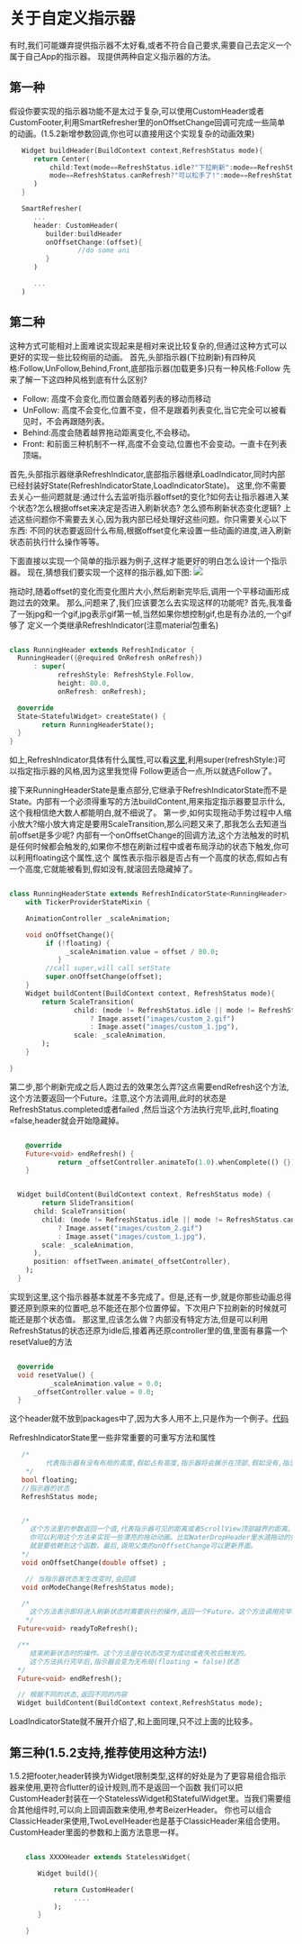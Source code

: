 # 关于自定义指示器
有时,我们可能嫌弃提供指示器不太好看,或者不符合自己要求,需要自己去定义一个属于自己App的指示器。
现提供两种自定义指示器的方法。

## 第一种
假设你要实现的指示器功能不是太过于复杂,可以使用CustomHeader或者CustomFooter,利用SmartRefresher里的onOffsetChange回调可完成一些简单的动画。(1.5.2新增参数回调,你也可以直接用这个实现复杂的动画效果)

```dart
   Widget buildHeader(BuildContext context,RefreshStatus mode){
      return Center(
          child:Text(mode==RefreshStatus.idle?"下拉刷新":mode==RefreshStatus.refreshing?"刷新中...":
          mode==RefreshStatus.canRefresh?"可以松手了!":mode==RefreshStatus.completed?"刷新成功!":"刷新失败");
      )
   }

   SmartRefresher(
      ...
      header: CustomHeader(
         builder:buildHeader
         onOffsetChange:(offset){
                 //do some ani
         }
      )

      ...
   )

```

## 第二种

这种方式可能相对上面难说实现起来是相对来说比较复杂的,但通过这种方式可以更好的实现一些比较绚丽的动画。
首先,头部指示器(下拉刷新)有四种风格:Follow,UnFollow,Behind,Front,底部指示器(加载更多)只有一种风格:Follow
先来了解一下这四种风格到底有什么区别?

* Follow: 高度不会变化,而位置会随着列表的移动而移动
* UnFollow: 高度不会变化,位置不变，但不是跟着列表变化,当它完全可以被看见时，不会再跟随列表。
* Behind:高度会随着越界拖动距离变化,不会移动。
* Front: 和前面三种机制不一样,高度不会变动,位置也不会变动。一直卡在列表顶端。


首先,头部指示器继承RefreshIndicator,底部指示器继承LoadIndicator,同时内部已经封装好State(RefreshIndicatorState,LoadIndicatorState)。
这里,你不需要去关心一些问题就是:通过什么去监听指示器offset的变化?如何去让指示器进入某个状态?怎么根据offset来决定是否进入刷新状态?
怎么颁布刷新状态变化逻辑? 上述这些问题你不需要去关心,因为我内部已经处理好这些问题。你只需要关心以下东西:
不同的状态要返回什么布局,根据offset变化来设置一些动画的进度,进入刷新状态前执行什么操作等等。

下面直接以实现一个简单的指示器为例子,这样才能更好的明白怎么设计一个指示器。
现在,猜想我们要实现一个这样的指示器,如下图:
![](arts/custom_header.gif)

拖动时,随着offset的变化而变化图片大小,然后刷新完毕后,调用一个平移动画形成跑过去的效果。
那么,问题来了,我们应该要怎么去实现这样的功能呢?
首先,我准备了一张jpg和一个gif,jpg表示gif第一帧,当然如果你想控制gif,也是有办法的,一个gif够了
定义一个类继承RefreshIndicator(注意material包重名)

```dart

class RunningHeader extends RefreshIndicator {
  RunningHeader({@required OnRefresh onRefresh})
      : super(
            refreshStyle: RefreshStyle.Follow,
            height: 80.0,
            onRefresh: onRefresh);

  @override
  State<StatefulWidget> createState() {
        return RunningHeaderState();
  }
}

```
如上,RefreshIndicator具体有什么属性,可以看[这里](indicator_attribute.md),利用super(refreshStyle:)可以指定指示器的风格,因为这里我觉得
Follow更适合一点,所以就选Follow了。

接下来RunningHeaderState是重点部分,它继承于RefreshIndicatorState而不是State。内部有一个必须得重写的方法buildContent,用来指定指示器要显示什么,这个我相信绝大数人都能明白,就不细说了。
第一步,如何实现拖动手势过程中人缩小放大?缩小放大肯定是要用ScaleTransition,那么问题又来了,那我怎么去知道当前offset是多少呢?
内部有一个onOffsetChange的回调方法,这个方法触发的时机是任何时候都会触发的,如果你不想在刷新过程中或者布局浮动的状态下触发,你可以利用floating这个属性,这个
属性表示指示器是否占有一个高度的状态,假如占有一个高度,它就能被看到,假如没有,就滚回去隐藏掉了。

```dart

class RunningHeaderState extends RefreshIndicatorState<RunningHeader>
    with TickerProviderStateMixin {

    AnimationController _scaleAnimation;

    void onOffsetChange(){
         if (!floating) {
              _scaleAnimation.value = offset / 80.0;
            }
         //call super,will call setState
         super.onOffsetChange(offset);
    }
    Widget buildContent(BuildContext context, RefreshStatus mode){
        return ScaleTransition(
                child: (mode != RefreshStatus.idle || mode != RefreshStatus.canRefresh)
                    ? Image.asset("images/custom_2.gif")
                    : Image.asset("images/custom_1.jpg"),
                scale: _scaleAnimation,
        );
    }

}


```

第二步,那个刷新完成之后人跑过去的效果怎么弄?这点需要endRefresh这个方法,这个方法要返回一个Future。注意,这个方法调用,此时的状态是RefreshStatus.completed或者failed
,然后当这个方法执行完毕,此时,floating =false,header就会开始隐藏掉。

```dart

    @override
    Future<void> endRefresh() {
            return _offsetController.animateTo(1.0).whenComplete(() {});
    }


  Widget buildContent(BuildContext context, RefreshStatus mode) {
        return SlideTransition(
      child: ScaleTransition(
        child: (mode != RefreshStatus.idle || mode != RefreshStatus.canRefresh)
            ? Image.asset("images/custom_2.gif")
            : Image.asset("images/custom_1.jpg"),
        scale: _scaleAnimation,
      ),
      position: offsetTween.animate(_offsetController),
    );
  }

```

实现到这里,这个指示器基本就差不多完成了。但是,还有一步,就是你那些动画总得要还原到原来的位置吧,总不能还在那个位置停留。下次用户下拉刷新的时候就可能还是那个状态值。
那这里,应该怎么做？内部没有特定方法,但是可以利用RefreshStatus的状态还原为idle后,接着再还原controller里的值,里面有暴露一个resetValue的方法

```dart

  @override
  void resetValue() {
          _scaleAnimation.value = 0.0;
      _offsetController.value = 0.0;
  }

```

这个header就不放到packages中了,因为大多人用不上,只是作为一个例子。[代码](example/lib/other/RunningHeader.dart)

RefreshIndicatorState里一些非常重要的可重写方法和属性

```dart
   /*
  		 代表指示器有没有布局的高度,假如占有高度,指示器将会展示在顶部,假如没有,指示器将会滚动回去隐藏掉。
    */
   bool floating;
   //指示器的状态
   RefreshStatus mode;


   /*
     这个方法里的参数返回一个值,代表指示器可见的距离或者ScrollView顶部越界的距离。
     你可以利用这个方法来实现一些漂亮的拖动动画。比如WaterDropHeader里水滴拖动的效果,
     就是要依赖到这个函数。最后,调用父类的onOffsetChange可以更新界面。
   */
   void onOffsetChange(double offset) ;

    // 当指示器状态发生改变时,会回调
   void onModeChange(RefreshStatus mode);

   /*
     这个方法表示即将进入刷新状态时需要执行的操作,返回一个Future。这个方法调用完毕才能进入刷新状态。
    */
  Future<void> readyToRefresh();

  /**
     结束刷新状态时的操作。这个方法是在状态改变为成功或者失败后触发的。
     这个方法执行完毕后,指示器会变为无布局(floating = false)状态
  */
  Future<void> endRefresh();

  // 根据不同的状态,返回不同的内容
  Widget buildContent(BuildContext context,RefreshStatus mode);


```


LoadIndicatorState就不展开介绍了,和上面同理,只不过上面的比较多。

## 第三种(1.5.2支持,推荐使用这种方法!)
1.5.2把footer,header转换为Widget限制类型,这样的好处是为了更容易组合指示器来使用,更符合flutter的设计规则,而不是返回一个函数
我们可以把CustomHeader封装在一个StatelessWidget和StatefulWidget里。当我们需要组合其他组件时,可以向上回调函数来使用,参考BeizerHeader。
你也可以组合ClassicHeader来使用,TwoLevelHeader也是基于ClassicHeader来组合使用。CustomHeader里面的参数和上面方法意思一样。

```dart

    class XXXXHeader extends StatelessWidget{

       Widget build(){

           return CustomHeader(
                ....
           );
       }

    }


```
